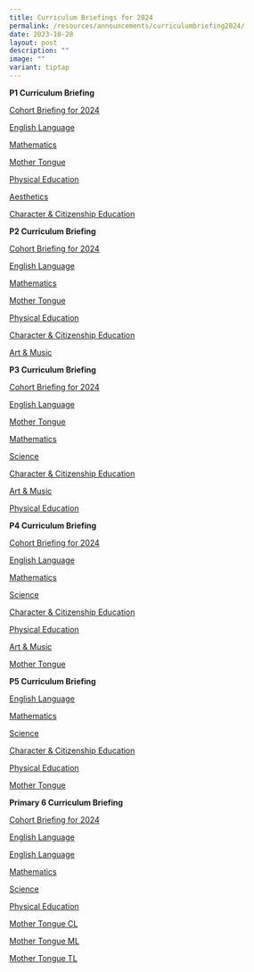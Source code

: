 ```yaml
---
title: Curriculum Briefings for 2024
permalink: /resources/announcements/curriculumbriefing2024/
date: 2023-10-28
layout: post
description: ""
image: ""
variant: tiptap
---
```

<p><strong>P1 Curriculum Briefing</strong>
</p>
<p><a href="https://drive.google.com/file/d/19L5zGe35WiyaR2QA6CBBcz1T00yVMONz/view?usp=drive_link" rel="noopener noreferrer nofollow" target="_blank">Cohort Briefing for 2024</a>
</p>
<p><a href="https://drive.google.com/file/d/1nnG2TtXuRrGsl5PQYYksPgItpkMvQSSk/view?usp=drive_link" rel="noopener noreferrer nofollow" target="_blank">English Language</a>
</p>
<p><a href="https://drive.google.com/file/d/1gdcES2MvDC09Pw6I4rqyFHcg9__VXQ4e/view?usp=drive_link" rel="noopener noreferrer nofollow" target="_blank">Mathematics</a>
</p>
<p><a href="https://drive.google.com/file/d/16cxOZt0J8Y7cMd_GTaBYbRtl6Sck83P3/view?usp=drive_link" rel="noopener noreferrer nofollow" target="_blank">Mother Tongue</a>
</p>
<p><a href="https://drive.google.com/file/d/1hleb1S7fxEOTx1seh3EFCO1FigRoU3zB/view?usp=drive_link" rel="noopener noreferrer nofollow" target="_blank">Physical Education</a>
</p>
<p><a href="https://drive.google.com/file/d/1GdKWWpstZ6BVWl-M291-TGRSMq_nfjSR/view?usp=drive_link" rel="noopener noreferrer nofollow" target="_blank">Aesthetics</a>
</p>
<p><a href="https://drive.google.com/file/d/1OYiQv91Ij89aPaMWJGaGX-X_pOSPesI1/view?usp=drive_link" rel="noopener noreferrer nofollow" target="_blank">Character &amp; Citizenship Education</a>
</p>
<p><strong>P2 Curriculum Briefing</strong>
</p>
<p><a href="https://drive.google.com/file/d/1SCXAxoLF1fThleEcEcCaq1usBzQt8fUg/view?usp=drive_link" rel="noopener noreferrer nofollow" target="_blank">Cohort Briefing for 2024</a>
</p>
<p><a href="https://drive.google.com/file/d/1fBedexfBBdOYEzhJ0BSHOQ1xOjL73FsV/view?usp=drive_link" rel="noopener noreferrer nofollow" target="_blank">English Language</a>
</p>
<p><a href="https://drive.google.com/file/d/19BRGSY1bixwugbN_hzH7DKOfeyscBAlP/view?usp=drive_link" rel="noopener noreferrer nofollow" target="_blank">Mathematics</a>
</p>
<p><a href="https://drive.google.com/file/d/1dKmyhqSO6FeYbGfcRJ7OjY__04SMjxeW/view?usp=drive_link" rel="noopener noreferrer nofollow" target="_blank">Mother Tongue</a>
</p>
<p><a href="https://drive.google.com/file/d/1woxdmMGQxnw5vMtSSfbyKj1MExzQKhWi/view?usp=drive_link" rel="noopener noreferrer nofollow" target="_blank">Physical Education</a>
</p>
<p><a href="https://drive.google.com/file/d/1LOvxmjTh1Cipl09neMLN-4Mz_cUcOcDN/view?usp=drive_link" rel="noopener noreferrer nofollow" target="_blank">Character &amp; Citizenship Education</a>
</p>
<p><a href="https://drive.google.com/file/d/1FW7k8Md5WE3tdmDhHYJm-GhEQRYWZzDu/view?usp=drive_link" rel="noopener noreferrer nofollow" target="_blank">Art &amp; Music</a>
</p>
<p><strong>P3 Curriculum Briefing</strong>
</p>
<p><a href="https://drive.google.com/file/d/1frLzxrtDNcM25aNU3ZxQElwjvGQsj0NN/view?usp=drive_link" rel="noopener noreferrer nofollow" target="_blank">Cohort Briefing for 2024</a>
</p>
<p><a href="https://drive.google.com/file/d/1G7M03hcwGxBM1144MGsAWTCRVEJ1SasG/view?usp=drive_link" rel="noopener noreferrer nofollow" target="_blank">English Language</a>
</p>
<p><a href="https://drive.google.com/file/d/1IH4aYpvjEzY3HrK9c-VBvIpZtp38QhhA/view?usp=drive_link" rel="noopener noreferrer nofollow" target="_blank">Mother Tongue</a>
</p>
<p><a href="https://drive.google.com/file/d/1I4TFXs3Sf9tZdYuoJwojoqaf7-SA6D8K/view?usp=drive_link" rel="noopener noreferrer nofollow" target="_blank">Mathematics</a>
</p>
<p><a href="https://drive.google.com/file/d/1_kVbXXq0P_mMpDWh4sTDPpOCcle9IU9n/view?usp=drive_link" rel="noopener noreferrer nofollow" target="_blank">Science</a>
</p>
<p><a href="https://drive.google.com/file/d/1oERhpiik_bUy52s_tzrS1Yq3mxVWXnbs/view?usp=drive_link" rel="noopener noreferrer nofollow" target="_blank">Character &amp; Citizenship Education</a>
</p>
<p><a href="https://drive.google.com/file/d/1WHSY85OU8TskN9OA3m6cjAwV7VUxnvG_/view?usp=drive_link" rel="noopener noreferrer nofollow" target="_blank">Art &amp; Music</a>
</p>
<p><a href="https://drive.google.com/file/d/1RLWvdXv46VtUUcRD0vBsxBcKjqGf8sGc/view?usp=drive_link" rel="noopener noreferrer nofollow" target="_blank">Physical Education</a>
</p>
<p><strong>P4 Curriculum Briefing</strong>
</p>
<p><a href="https://drive.google.com/file/d/1UMHyjmGU-HftgRX6Q84uh0C4WQIyaOkR/view?usp=drive_link" rel="noopener noreferrer nofollow" target="_blank">Cohort Briefing for 2024</a>
</p>
<p><a href="https://drive.google.com/file/d/1NxZTjSsMOGXbzJS9r70Hh4ppeTbWRt7R/view?usp=drive_link" rel="noopener noreferrer nofollow" target="_blank">English Language</a>
</p>
<p><a href="https://drive.google.com/file/d/1ekCiuXGfPBsAJ6fsGpIDVNT7wPyM0oU4/view?usp=drive_link" rel="noopener noreferrer nofollow" target="_blank">Mathematics</a>
</p>
<p><a href="https://drive.google.com/file/d/1kTCtleGeFXMz4yUur0zz0K_clmgT7W0u/view?usp=drive_link" rel="noopener noreferrer nofollow" target="_blank">Science</a>
</p>
<p><a href="https://drive.google.com/file/d/1Y5T-w6N836tfi_Tw-TEJacAsuBsXItQ6/view?usp=drive_link" rel="noopener noreferrer nofollow" target="_blank">Character &amp; Citizenship Education</a>
</p>
<p><a href="https://drive.google.com/file/d/1s5IZdARsZKcW_95ygyLMMMcy5QWW_tuw/view?usp=drive_link" rel="noopener noreferrer nofollow" target="_blank">Physical Education</a>
</p>
<p><a href="https://drive.google.com/file/d/1w6JLpgfMWxgJNV6rOS1YiXL5X6PHkejs/view?usp=drive_link" rel="noopener noreferrer nofollow" target="_blank">Art &amp; Music</a>
</p>
<p><a href="https://drive.google.com/file/d/1pTO7oa8tiIudDu0s6DhOvSDksEKajVlD/view?usp=drive_link" rel="noopener noreferrer nofollow" target="_blank">Mother Tongue</a>
</p>
<p><strong>P5 Curriculum Briefing</strong>
</p>
<p><a href="https://drive.google.com/file/d/1j3vEMml5i1RXSxJMqed6s2W4lbVM6zoW/view?usp=drive_link" rel="noopener noreferrer nofollow" target="_blank">English Language</a>
</p>
<p><a href="https://drive.google.com/file/d/1uFK_xBr9HVaeVZneX-sPGIyrl7chJ9F1/view?usp=drive_link" rel="noopener noreferrer nofollow" target="_blank">Mathematics</a>
</p>
<p><a href="https://drive.google.com/file/d/1AnsxTe0RwRDmgU0Bxtr70T7_ESZq36w5/view?usp=drive_link" rel="noopener noreferrer nofollow" target="_blank">Science</a>
</p>
<p><a href="https://drive.google.com/file/d/1pVY9SvsHhJfS2p5uKsw8pKM7C-lxjVSH/view?usp=drive_link" rel="noopener noreferrer nofollow" target="_blank">Character &amp; Citizenship Education</a>
</p>
<p><a href="https://drive.google.com/file/d/1DZ3_EsTrn5VJUFLVuGNc1oTwInAkTi2z/view?usp=drive_link" rel="noopener noreferrer nofollow" target="_blank">Physical Education</a>
</p>
<p><a href="https://drive.google.com/file/d/1NPAG0kwTB_pVSwIfOO-VZH8x43cQC5Kk/view?usp=drive_link" rel="noopener noreferrer nofollow" target="_blank">Mother Tongue</a>
</p>
<p></p>
<p><strong>Primary 6 Curriculum Briefing</strong>
</p>
<p><a href="https://drive.google.com/file/d/1LUptOxhqOVeMWj95Kbyg1erOmOVsiTOv/view?usp=sharing" rel="noopener noreferrer nofollow" target="_blank">Cohort Briefing for 2024</a>
</p>
<p><a href="https://drive.google.com/file/d/1j3vEMml5i1RXSxJMqed6s2W4lbVM6zoW/view?usp=drive_link" rel="noopener noreferrer nofollow" target="_blank">English Language</a>
</p>
<p><a href="https://drive.google.com/file/d/1YIoCR0DupAQ7nJKOugmAMHfwZRStfE_S/view?usp=sharing" rel="noopener noreferrer nofollow" target="_blank">English Language</a>
</p>
<p><a href="https://drive.google.com/file/d/1cTtNoldUlPRzNyJ_hXuptzg7d3VF4WRC/view?usp=drive_link" rel="noopener noreferrer nofollow" target="_blank">Mathematics</a>
</p>
<p><a href="https://drive.google.com/file/d/1Y0o9shwUKv7hy8smCF2WpCGJsBsZa3iL/view?usp=drive_link" rel="noopener noreferrer nofollow" target="_blank">Science</a>
</p>
<p><a href="https://drive.google.com/file/d/1_WVwLQPxoqL0aHsl_Eg3ZUN6DFDUq5ln/view?usp=drive_link" rel="noopener noreferrer nofollow" target="_blank">Physical Education</a>
</p>
<p><a href="https://drive.google.com/file/d/16NUD8rHtmHASFHyv94wR00fK3Jml4Idt/view?usp=drive_link" rel="noopener noreferrer nofollow" target="_blank">Mother Tongue CL</a>
</p>
<p><a href="https://drive.google.com/file/d/1oUhxkKXYSBBnc8Q5gKHB98Wf5xx96mXh/view?usp=drive_link" rel="noopener noreferrer nofollow" target="_blank">Mother Tongue ML</a>
</p>
<p><a href="https://drive.google.com/file/d/1VWGG1V2D0mw0GhBrQpD9PmqfnaanD4Ml/view?usp=drive_link" rel="noopener noreferrer nofollow" target="_blank">Mother Tongue TL</a>
</p>